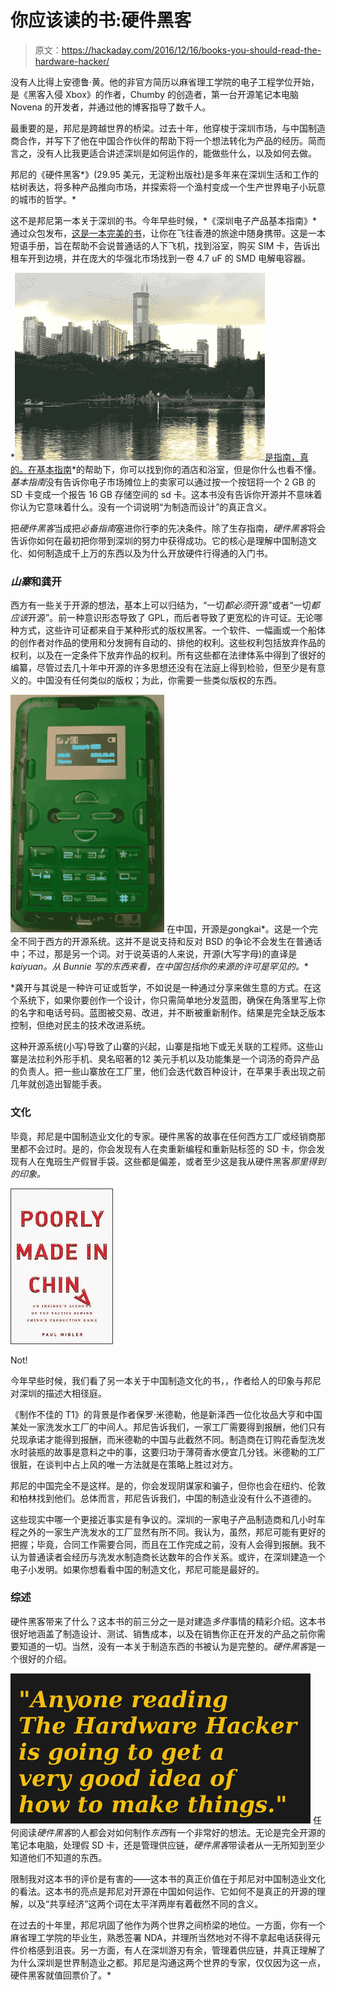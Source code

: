 # 你应该读的书:硬件黑客

> 原文：<https://hackaday.com/2016/12/16/books-you-should-read-the-hardware-hacker/>

没有人比得上安德鲁·黄。他的非官方简历以麻省理工学院的电子工程学位开始，是《黑客入侵 Xbox》的作者，Chumby 的创造者，第一台开源笔记本电脑 Novena 的开发者，并通过他的博客指导了数千人。

最重要的是，邦尼是跨越世界的桥梁。过去十年，他穿梭于深圳市场，与中国制造商合作，并写下了他在中国合作伙伴的帮助下将一个想法转化为产品的经历。简而言之，没有人比我更适合讲述深圳是如何运作的，能做些什么，以及如何去做。

邦尼的《硬件黑客*》(29.95 美元，无淀粉出版社)是多年来在深圳生活和工作的枯树表达，将多种产品推向市场，并探索将一个渔村变成一个生产世界电子小玩意的城市的哲学。*

这不是邦尼第一本关于深圳的书。今年早些时候，*《深圳电子产品基本指南》*通过众包发布，[这是一本完美的书](https://hackaday.com/2016/02/07/bunnies-guide-to-shenzhen-electronics/)，让你在飞往香港的旅途中随身携带。这是一本短语手册，旨在帮助不会说普通话的人下飞机，找到浴室，购买 SIM 卡，告诉出租车开到边境，并在庞大的华强北市场找到一卷 4.7 uF 的 SMD 电解电容器。

*[![view-of-hqb-shenzhen-lychee-park](img/e803d7cb1d26ee3d80ab76dd334f2cd7.png)是指南，真的。在基本指南](https://hackaday.com/wp-content/uploads/2016/12/view-of-hqb-shenzhen-lychee-park.jpg)*的帮助下，你可以找到你的酒店和浴室，但是你什么也看不懂。*基本指南*没有告诉你电子市场摊位上的卖家可以通过按一个按钮将一个 2 GB 的 SD 卡变成一个报告 16 GB 存储空间的 sd 卡。这本书没有告诉你开源并不意味着你认为它意味着什么。没有一个词说明“为制造而设计”的真正含义。

把*硬件黑客*当成把*必备指南*塞进你行李的先决条件。除了生存指南，*硬件黑客*将会告诉你如何在最初把你带到深圳的努力中获得成功。它的核心是理解中国制造文化、如何制造成千上万的东西以及为什么开放硬件行得通的入门书。

### *山寨*和龚开

西方有一些关于开源的想法，基本上可以归结为，“一切*都必须*开源”或者“一切*都应该*开源”。前一种意识形态导致了 GPL，而后者导致了更宽松的许可证。无论哪种方式，这些许可证都来自于某种形式的版权黑客。一个软件、一幅画或一个船体的创作者对作品的使用和分发拥有自动的、排他的权利。这些权利包括放弃作品的权利，以及在一定条件下放弃作品的权利。所有这些都在法律体系中得到了很好的编纂，尽管过去几十年中开源的许多思想还没有在法庭上得到检验，但至少是有意义的。中国没有任何类似的版权；为此，你需要一些类似版权的东西。

[![fernvale-gongkai-phone-thumb](img/ca0710aba356ad8826112899ba05b2c7.png)](https://hackaday.com/wp-content/uploads/2016/12/fernvale-gongkai-phone-thumb.png) 在中国，开源是*g*ongkai*。这是一个完全不同于西方的开源系统。这并不是说支持和反对 BSD 的争论不会发生在普通话中；不过，那是另一个词。对于说英语的人来说，开源(大写字母)的直译是 *kaiyuan。从 Bunnie 写的东西来看，在中国包括你的来源的许可是罕见的。**

 *龚开与其说是一种许可证或哲学，不如说是一种通过分享来做生意的方式。在这个系统下，如果你要创作一个设计，你只需简单地分发蓝图，确保在角落里写上你的名字和电话号码。蓝图被交易、改进，并不断被重新制作。结果是完全缺乏版本控制，但绝对民主的技术改进系统。

这种开源系统(小写)导致了山寨的兴起，山寨是指地下或无关联的工程师。这些山寨是法拉利外形手机、臭名昭著的12 美元手机以及功能集是一个词汤的奇异产品的负责人。把一些山寨放在工厂里，他们会迭代数百种设计，在苹果手表出现之前几年就创造出智能手表。

### 文化

毕竟，邦尼是中国制造业文化的专家。硬件黑客的故事在任何西方工厂或经销商那里都不会过时。是的，你会发现有人在卖重新编程和重新贴标签的 SD 卡，你会发现有人在鬼班生产假冒手袋。这些都是偏差，或者至少这是我从硬件黑客*那里得到的印象。*

[![poorly_made_in_china-cover](img/1b9d74864e54fa2ca0388da8d661cfa0.png)](https://hackaday.com/wp-content/uploads/2016/09/poorly_made_in_china-cover.jpg)

Not!

今年早些时候，我们看了另一本关于中国制造文化的书，，作者给人的印象与邦尼对深圳的描述大相径庭。

《制作不佳的 T1》的背景是作者保罗·米德勒，他是新泽西一位化妆品大亨和中国某处一家洗发水工厂的中间人。邦尼告诉我们，一家工厂需要得到报酬，他们只有兑现承诺才能得到报酬，而米德勒的中国与此截然不同。制造商在订购花香型洗发水时装瓶的故事是意料之中的事，这要归功于薄荷香水便宜几分钱。米德勒的工厂很脏，在谈判中占上风的唯一方法就是在策略上胜过对方。

邦尼的中国完全不是这样。是的，你会发现阴谋家和骗子，但你也会在纽约、伦敦和柏林找到他们。总体而言，邦尼告诉我们，中国的制造业没有什么不道德的。

这些现实中哪一个更接近事实是有争议的。深圳的一家电子产品制造商和几小时车程之外的一家生产洗发水的工厂显然有所不同。我认为，虽然，邦尼可能有更好的把握；毕竟，合同工作需要合同，而且在工作完成之前，没有人会得到报酬。我不认为普通读者会经历与洗发水制造商长达数年的合作关系。或许，在深圳建造一个电子小发明。如果你想看看中国的制造文化，邦尼可能是最好的。

### 综述

硬件黑客带来了什么？这本书的前三分之一是对建造*多件*事情的精彩介绍。这本书很好地涵盖了制造设计、测试、销售成本，以及在销售你正在开发的产品之前你需要知道的一切。当然，没有一本关于制造东西的书被认为是完整的。*硬件黑客*是一个很好的介绍。

[![hardware_hacker](img/f352beb0d578a36a010c4f0cbd3af8b3.png)](https://hackaday.com/wp-content/uploads/2016/12/hardware_hacker.png) 任何阅读*硬件黑客*的人都会对如何制作*东西*有一个非常好的想法。无论是完全开源的笔记本电脑，处理假 SD 卡，还是管理供应链，*硬件黑客*带读者从一无所知到至少知道他们不知道的东西。

限制我对这本书的评价是有害的——这本书的真正价值在于邦尼对中国制造业文化的看法。这本书的亮点是邦尼对开源在中国如何运作、它如何不是真正的开源的理解，以及“共享经济”这两个词在太平洋两岸有着截然不同的含义。

在过去的十年里，邦尼巩固了他作为两个世界之间桥梁的地位。一方面，你有一个麻省理工学院的毕业生，熟悉签署 NDA，并理所当然地对不得不拿起电话获得元件价格感到沮丧。另一方面，有人在深圳游刃有余，管理着供应链，并真正理解了为什么深圳是世界制造业之都。邦尼是沟通这两个世界的专家，仅仅因为这一点，硬件黑客就值回票价了。*